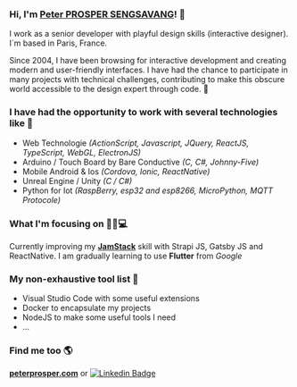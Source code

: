 
### Hi, I'm [Peter PROSPER SENGSAVANG](https://www.peterprosper.com/)! 🖖

I work as a senior developer with playful design skills (interactive designer). I´m based in Paris, France.

Since 2004, I have been browsing for interactive development and creating modern and user-friendly interfaces. I have had the chance to participate in many projects with technical challenges, contributing to make this obscure world accessible to the design expert through code. 🌱

### I have had the opportunity to work with several technologies like 🔨

 - Web Technologie _(ActionScript, Javascript, JQuery, ReactJS, TypeScript, WebGL, ElectronJS)_
 - Arduino / Touch Board by Bare Conductive _(C, C#, Johnny-Five)_
 - Mobile Android & Ios _(Cordova, Ionic, ReactNative)_
 - Unreal Engine / Unity _(C / C#)_
 - Python for Iot _(RaspBerry, esp32 and esp8266, MicroPython, MQTT Protocole)_

### What I'm focusing on 🐱‍👤💻

Currently improving my **[JamStack](https://jamstack.wtf/)** skill with Strapi JS, Gatsby JS and ReactNative.
I am gradually learning to use **Flutter** from _Google_ 

### My non-exhaustive tool list 🧰

- Visual Studio Code with some useful extensions
- Docker to encapsulate my projects
- NodeJS to make some useful tools I need
- ...


### Find me too 🌎

**[peterprosper.com](https://www.peterprosper.com/)** or [![Linkedin Badge](https://img.shields.io/badge/-LinkedIn-blue?style=flat-square&logo=Linkedin&logoColor=white&link=https://www.linkedin.com/in/peterprosper/)](https://www.linkedin.com/in/peterprosper/)



